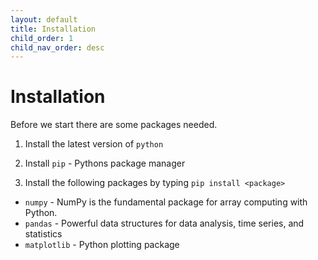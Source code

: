 ```yaml
---
layout: default
title: Installation
child_order: 1
child_nav_order: desc
---
```


# Installation

Before we start there are some packages needed.

1. Install the latest version of `python`

2. Install `pip` - Pythons package manager

3. Install the following packages by typing `pip install <package>`

- `numpy` - NumPy is the fundamental package for array computing with Python.
- `pandas` - Powerful data structures for data analysis, time series, and statistics
- `matplotlib` - Python plotting package
